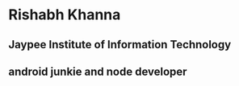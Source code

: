 # Rishabh Khanna

## Jaypee Institute of Information Technology

## android junkie and node developer
